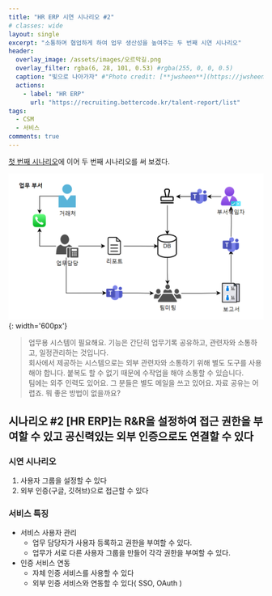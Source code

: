 ```yaml
---
title: "HR ERP 시연 시나리오 #2"
# classes: wide
layout: single
excerpt: "소통하며 협업하게 하여 업무 생산성을 높여주는 두 번째 시연 시나리오"
header:
  overlay_image: /assets/images/오르막길.png
  overlay_filter: rgba(6, 28, 101, 0.53) #rgba(255, 0, 0, 0.5)
  caption: "빛으로 나아가자" #"Photo credit: [**jwsheen**](https://jwsheen.github.io)"
  actions:
    - label: "HR ERP"
      url: "https://recruiting.bettercode.kr/talent-report/list"
tags: 
  - CSM
  - 서비스
comments: true
---
```


[첫 번째 시나리오](/_posts/2024-01-01-HR-erp-시연-시나리오-1.markdown)에 이어 두 번째 시나리오를 써 보겠다.

![일반업무](/assets/images/업무-부서-의사결정.png){: width='600px'}

> 업무용 시스템이 필요해요. 기능은 간단히 업무기록 공유하고, 관련자와 소통하고, 일정관리하는 것입니다.  
> 회사에서 제공하는 시스템으로는 외부 관련자와 소통하기 위해 별도 도구를 사용해야 합니다. 붙복도 할 수 없기 때문에 수작업을 해야 소통할 수 있습니다.  
> 팀에는 외주 인력도 있어요. 그 분들은 별도 메일을 쓰고 있어요. 자료 공유는 어렵죠.  뭐 좋은 방법이 없을까요?

## 시나리오 #2 [HR ERP]는 R&R을 설정하여 접근 권한을 부여할 수 있고 공신력있는 외부 인증으로도 연결할 수 있다

### 시연 시나리오
1. 사용자 그룹을 설정할 수 있다
2. 외부 인증(구글, 깃허브)으로 접근할 수 있다

### 서비스 특징
* 서비스 사용자 관리
  * 업무 담당자가 사용자 등록하고 권한을 부여할 수 있다.
  * 업무가 서로 다른 사용자 그룹을 만들어 각각 권한을 부여할 수 있다.
* 인증 서비스 연동
  * 자체 인증 서비스를 사용할 수 있다
  * 외부 인증 서비스와 연동할 수 있다( SSO, OAuth )


